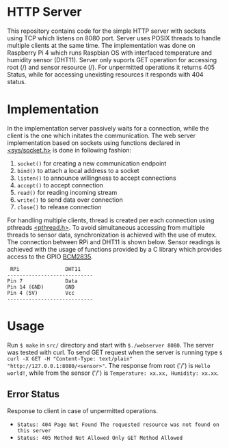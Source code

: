 # HTTP Server
This repository contains code for the simple HTTP server with sockets using TCP which listens on 8080 port. Server uses POSIX threads to handle multiple clients at the same time. 
The implementation was done on Raspberry Pi 4 which runs Raspbian OS with interfaced temperature and humidity sensor (DHT11). Server only suports GET operation for accessing root (/) and sensor resource (/<sensor>).
For unpermitted operations it returns 405 Status, while for accessing unexisting resources it responds with 404 status. 

# Implementation
In the implementation server passively waits for a connection, while the client is the one which initates the communication. 
The web server implementation based on sockets using functions declared in [<sys/socket.h>](https://pubs.opengroup.org/onlinepubs/007908799/xns/syssocket.h.html)  is done in following fashion:
1. `socket()` for creating a new communication endpoint
2. `bind()` to attach a local address to a socket
3. `listen()` to announce willingness to accept connections
4. `accept()` to accept connection
5. `read()` for reading incoming stream
6. `write()` to send data over connection
7. `close()` to release connection

For handling multiple clients, thread is created per each connection using pthreads [<pthread.h>](https://pubs.opengroup.org/onlinepubs/7908799/xsh/pthread.h.html).
To avoid simultaneous accessing from multiple threads to sensor data, synchronization is achieved with the use of mutex.  The connection between RPi and DHT11 is shown below. Sensor readings is achieved with the usage of functions provided by a C library which provides
access to the GPIO [BCM2835](https://www.airspayce.com/mikem/bcm2835/).

```
 RPi               DHT11
----------------------------
Pin 7			   Data
Pin 14 (GND)       GND
Pin 4 (5V)         Vcc
----------------------------

```

# Usage

Run `$ make` in `src/` directory and start with `$./webserver 8080`. The server was tested with curl. To send GET request when the server is running type `$ curl -X GET -H "Content-Type: text/plain" "http://127.0.0.1:8080/<sensor>"`. 
The response from root ('/') is `Hello world!`, while from the sensor ('/<sensor>') is `Temperature: xx.xx, Humidity: xx.xx`.

## Error Status 
Response to client in case of unpermitted operations. 
- `Status: 404 Page Not Found The requested resource was not found on this server`
- `Status: 405 Method Not Allowed Only GET Method Allowed`
